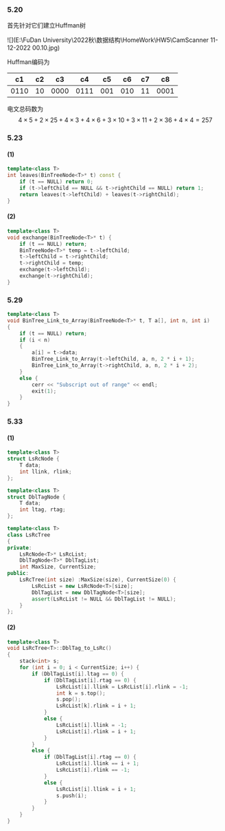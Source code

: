 ### 5.20

首先针对它们建立Huffman树

![](E:\FuDan University\2022秋\数据结构\HomeWork\HW5\CamScanner 11-12-2022 00.10.jpg)

Huffman编码为

|  c1  |  c2  |  c3  |  c4  |  c5  |  c6  |  c7  |  c8  |
| :--: | :--: | :--: | :--: | :--: | :--: | :--: | :--: |
| 0110 |  10  | 0000 | 0111 | 001  | 010  |  11  | 0001 |

电文总码数为
$$
4 \times 5+2 \times 25+4 \times 3+4 \times 6+3 \times 10+3 \times 11+2 \times 36+4 \times 4=257
$$

### 5.23

#### (1)

```c++
template<class T>
int leaves(BinTreeNode<T>* t) const {
	if (t == NULL) return 0;
	if (t->leftChild == NULL && t->rightChild == NULL) return 1;
	return leaves(t->leftChild) + leaves(t->rightChild);
}
```

#### (2)

```c++
template<class T>
void exchange(BinTreeNode<T>* t) {
	if (t == NULL) return;
	BinTreeNode<T>* temp = t->leftChild;
	t->leftChild = t->rightChild;
	t->rightChild = temp;
	exchange(t->leftChild);
	exchange(t->rightChild);
}
```

### 5.29

```c++
template<class T>
void BinTree_Link_to_Array(BinTreeNode<T>* t, T a[], int n, int i)
{
	if (t == NULL) return;
	if (i < n)
	{
		a[i] = t->data;
		BinTree_Link_to_Array(t->leftChild, a, n, 2 * i + 1);
		BinTree_Link_to_Array(t->rightChild, a, n, 2 * i + 2);
	}
	else {
		cerr << "Subscript out of range" << endl;
		exit(1);
	}
}
```

### 5.33

#### (1)

```c++
template<class T>
struct LsRcNode {
	T data;
	int llink, rlink;
};

template<class T>
struct DblTagNode {
	T data;
	int ltag, rtag;
};

template<class T>
class LsRcTree
{
private:
	LsRcNode<T>* LsRcList;
	DblTagNode<T>* DblTagList;
	int MaxSize, CurrentSize;
public:
	LsRcTree(int size) :MaxSize(size), CurrentSize(0) {
		LsRcList = new LsRcNode<T>[size];
		DblTagList = new DblTagNode<T>[size];
		assert(LsRcList != NULL && DblTagList != NULL);
	}
};
```

#### (2)

```c++
template<class T>
void LsRcTree<T>::DblTag_to_LsRc()
{
	stack<int> s;
	for (int i = 0; i < CurrentSize; i++) {
		if (DblTagList[i].ltag == 0) {
			if (DblTagList[i].rtag == 0) {
				LsRcList[i].llink = LsRcList[i].rlink = -1;
				int k = s.top();
				s.pop();
				LsRcList[k].rlink = i + 1;
			}
			else {
				LsRcList[i].llink = -1;
				LsRcList[i].rlink = i + 1;
			}
		}
		else {
			if (DblTagList[i].rtag == 0) {
				LsRcList[i].llink == i + 1;
				LsRcList[i].rlink == -1;
			}
			else {
				LsRcList[i].llink = i + 1;
				s.push(i);
			}
		}
	}
}
```

